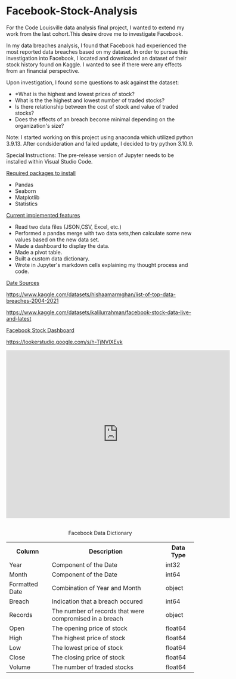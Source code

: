 # Facebook-Stock-Analysis

For the Code Louisville data analysis final project, I wanted to extend my work from the last cohort.This desire drove me to investigate Facebook.

In my data breaches analysis, I found that Facebook had experienced the most reported data breaches based on my dataset. In order to pursue this investigation into Facebook, I located and downloaded an dataset of their stock history found on Kaggle. I wanted to see if there were any effects from an financial perspective.

Upon investigation, I found some questions to ask against the dataset:
<ul>
<li>*What is the highest and lowest prices of stock?</li>
<li>What is the the highest and lowest number of traded stocks?</li>
<li>Is there relationship between the cost of stock and value of traded stocks?</li>
<li>Does the effects of an breach become minimal depending on the organization's size?</li>
</ul>

Note: I started working on this project using anaconda which utilized python 3.9.13. After condsideration and failed update, I decided to try python 3.10.9.

Special Instructions: The pre-release version of Jupyter needs to be installed within Visual Studio Code.

<u>Required packages to install</u>
* Pandas
* Seaborn
* Matplotlib
* Statistics

<u>Current implemented features</u>
* Read two data files (JSON,CSV, Excel, etc.)
* Performed a pandas merge with two data sets,then calculate some new values based on the new data set.
* Made a dashboard to display the data.
* Made a pivot table.
* Built a custom data dictionary.
* Wrote in Jupyter's markdown cells explaining my thought process and code.


<u>Date Sources</u></br>

https://www.kaggle.com/datasets/hishaamarmghan/list-of-top-data-breaches-2004-2021

https://www.kaggle.com/datasets/kalilurrahman/facebook-stock-data-live-and-latest

<u>Facebook Stock Dashboard</u>

https://lookerstudio.google.com/s/h-TjNVlXEvk

<iframe width="600" height="450" src="https://lookerstudio.google.com/embed/reporting/df836a0b-e61d-41a7-940e-90b846ce9a20/page/p_a7zz9a233c" frameborder="0" style="border:0" allowfullscreen></iframe>

<p style="text-align:center"></br>Facebook Data Dictionary</p>
<table>
  <tr>
    <th>Column</th>
    <th>Description</th>
    <th>Data Type</th>
  </tr>
   <tr>
    <td>Year</td>
    <td>Component of the Date </td>
    <td>int32</td>
   </tr>
   <tr>
    <td>Month</td>
    <td>Component of the Date </td>
    <td>int64</td>
   </tr>
   <tr>
    <td>Formatted Date</td>
    <td>Combination of Year and Month </td>
    <td>object</td>
   </tr>
   <tr>
    <td>Breach</td>
    <td>Indication that a breach occured</td>
    <td>int64</td>
   </tr>
    <tr>
    <td>Records</td>
    <td>The number of records that were compromised in a breach</td>
    <td>object</td>
   </tr>
     <tr>
    <td>Open</td>
    <td>The opening price of stock</td>
    <td>float64</td>
   </tr>
    <tr>
    <td>High</td>
    <td>The highest price of stock</td>
    <td>float64</td>
    </tr>
     <tr>
    <td>Low</td>
    <td>The lowest price of stock</td>
    <td>float64</td>
    </tr>
     <tr>
    <td>Close</td>
    <td>The closing price of stock</td>
    <td>float64</td>
    </tr>
    <tr>
    <td>Volume</td>
    <td>The number of traded stocks</td>
    <td>float64</td>
    </tr>
</table>







